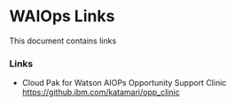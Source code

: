 # WAIOps Links

This document contains links

### Links

- Cloud Pak for Watson AIOPs Opportunity Support Clinic https://github.ibm.com/katamari/opp_clinic

